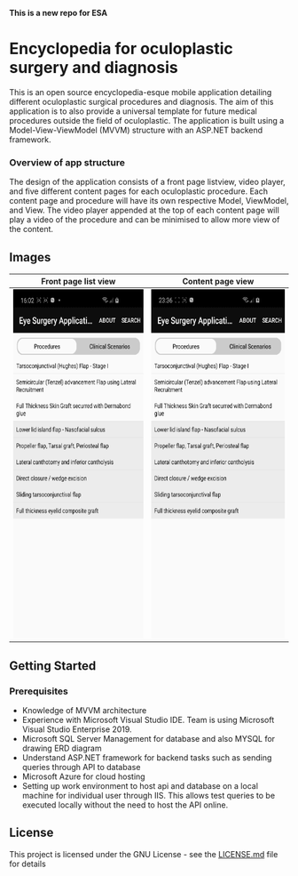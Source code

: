 **This is a new repo for ESA**
# Encyclopedia for oculoplastic surgery and diagnosis
This is an open source encyclopedia-esque mobile application detailing different oculoplastic surgical procedures and diagnosis. The aim of this application is to also provide a universal template for future medical procedures outside the field of oculoplastic. The application is built using a Model-View-ViewModel (MVVM) structure with an ASP.NET backend framework.

### Overview of app structure
The design of the application consists of a front page listview, video player, and five different content pages for each oculoplastic procedure. Each content page and procedure will have its own respective Model, ViewModel, and View. The video player appended at the top of each content page will play a video of the procedure and can be minimised to allow more view of the content. 

## Images
Front page list view  | Content page view
--------------------- | ------------------
<img src="https://github.com/jasonwenlee/ESA_P2/blob/readme/images/gif1.gif" width="314" height="628"> | <img src="https://github.com/jasonwenlee/ESA_P2/blob/readme/images/gif3.gif" width="314" height="628">

## Getting Started
### Prerequisites
* Knowledge of MVVM architecture
* Experience with Microsoft Visual Studio IDE. Team is using Microsoft Visual Studio Enterprise 2019.
* Microsoft SQL Server Management for database and also MYSQL for drawing ERD diagram
* Understand ASP.NET framework for backend tasks such as sending queries through API to database
* Microsoft Azure for cloud hosting
* Setting up work environment to host api and database on a local machine for individual user through IIS. This allows test queries to be executed locally without the need to host the API online. 

## License
This project is licensed under the GNU License - see the [LICENSE.md](LICENSE) file for details
